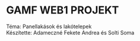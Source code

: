# GAMF WEB1 PROJEKT
Téma: Panellakások és lakótelepek<br>
Készítette: Adameczné Fekete Andrea és Solti Soma
